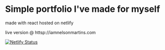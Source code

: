 # Simple portfolio I've made for myself

made with react
hosted on netlify

live version @ httsp://iamnelsonmartins.com

[![Netlify Status](https://api.netlify.com/api/v1/badges/8db8f0c7-5873-488a-a248-52bdefbec2e6/deploy-status)](https://app.netlify.com/sites/stoic-lichterman-9e88ed/deploys)
